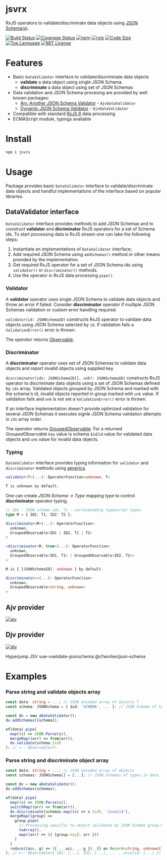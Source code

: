 # jsvrx

RxJS operators to validate/discriminate data objects using [JSON Schema(s)](https://json-schema.org/).

[![Build Status](https://travis-ci.com/Gadicuz/jsvrx.svg?branch=master)](https://travis-ci.com/Gadicuz/jsvrx)
[![Coverage Status](https://coveralls.io/repos/github/Gadicuz/jsvrx/badge.svg?branch=master)](https://coveralls.io/github/Gadicuz/jsvrx?branch=master)
[![npm](https://img.shields.io/npm/v/jsvrx)](https://www.npmjs.com/package/jsvrx)
[![rxjs](https://img.shields.io/github/package-json/dependency-version/gadicuz/jsvrx/dev/rxjs)](https://www.npmjs.com/package/rxjs)
[![Code Size](https://img.shields.io/github/languages/code-size/gadicuz/jsvrx)](https://github.com/gadicuz/jsvrx)
[![Top Language](https://img.shields.io/github/languages/top/gadicuz/jsvrx)](https://github.com/gadicuz/jsvrx)
[![MIT License](https://img.shields.io/github/license/gadicuz/jsvrx)](https://github.com/Gadicuz/jsvrx/blob/master/LICENSE)


# Features

* Basic `DataValidator` interface to validate/discriminate data objects
  * __validate__ a data object using single JSON Schema
  * __discriminate__ a data object using set of JSON Schemas
* Data validation and JSON Schema procesing are provided by well known packages:
  * [Ajv: Another JSON Schema Validator](https://ajv.js.org/) - `AjvDataValidator`
  * [Dynamic JSON Schema Validator](https://cli-in-ts.dev/djv/) - `DjvDataValidator`
* Compatible with standard [RxJS 6](https://github.com/ReactiveX/rxjs/tree/6.x) data processing
* ECMAScript module, typings available

# Install

```bash
npm i jsvrx
```

# Usage

Package provides basic `DataValidator` interface to validate/discriminate data objects and handful implementations of the interface based on popular libraries.

## DataValidator interface

`DataValidator` interface provides methods to add JSON Schemas and to construct __validator__ and __dicriminator__ RxJS operators for a set of Schema ids. To start processing data is RxJS stream one can take the following steps:
1. Instantiate an implementations of `DataValidator` interface;
2. Add required JSON Schema using `addSchemas()` method or other means provided by the implementation.
3. Get required RxJS operator for a set of JSON Schema ids using `validator()` or `discriminator()` methods.
4. Use the operator in RxJS data processing `pipe()`.

### Validator

A __validator__ operator uses single JSON Schema to validate data objects and throw an error if failed. Consider __discriminator__ operator if multiple JSON Schemas validation or custom error handling required.

`validator(id: JSONSchemaID)` constructs RxJS operator to validate data objects using JSON Schema selected by `id`. If validation fails a `ValidationError()` error is thrown.

The operator returns [Observable](https://rxjs.dev/api/index/class/Observable). 

### Discriminator

A __discriminator__ operator uses set of JSON Schemas to validate data objects and report invalid objects using supplied key.

`discriminator(ids: JSONSchemaID[], unk?: JSONSchemaID)` constructs RxJS operator to discriminate data objects using a set of JSON Schemas defined by `ids` array. Validated objects grouped by JSON Schema and marked with the schema's id, invalid objects reported in group marked with `unk` value. If validation fails and `unk` is not set a `ValidationError()` error is thrown.

If an interface implementation doesn't provide optimized validation for several JSON Schemas it executes signle JSON Schema validation attempts in `ids` array order.

The operator returns [GroupedObservable](https://rxjs.dev/api/index/class/GroupedObservable). For a returned _GroupedObservable_ `key` value is schema `$id`/`id` value for validated data objects and `unk` value for invalid data objects.

### Typing

`DataValidator` interface provides typing information for `validator` and `discriminator` methods using [generics](https://www.typescriptlang.org/docs/handbook/generics.html).

```typescript
validator<T>(...): OperatorFunction<unknown, T>

T is unknown by default.
```

One can create _JSON Schema -> Type_ mapping type to control __discriminator__ operator typing.

```typescript
// IDx - JSON schema ids, Tx - corresponding typescript types
type M = { ID1: T1, ID2: T2 }; 

discriminator<M>(...): OperatorFunction<
  unknown, 
  GroupedObservable<ID1 | ID2, T1 | T2>
>

<discriminator<M, true>(...): OperatorFunction<
  unknown,
  GroupedObservable<ID1, T1> | GroupedObservable<ID2, T2>>
>

M is { [JSONSchemaID]: unknown } by default.

discriminator<>(...): OperatorFunction<
  unknown, 
  GroupedObservable<string, unknown>
>
```

## Ajv provider

[![ajv](https://img.shields.io/github/package-json/dependency-version/gadicuz/jsvrx/dev/ajv)](https://www.npmjs.com/package/ajv)

## Djv provider

[![djv](https://img.shields.io/github/package-json/dependency-version/gadicuz/jsvrx/dev/djv)](https://www.npmjs.com/package/djv)

Hyperjump JSV
vue-vuelidate-jsonschema 
@cfworker/json-schema 

# Examples

### Parse string and validate objects array

```typescript
const data: string = ...; // JSON encoded array of objects T
const schema: JSONSchema = { $id: 'SCHEMA', ... }; // JSON Schema of type T

const dv = new aDataValidator();
dv.addSchemas([schema]);

of(data).pipe(
  map((s) => JSON.Parse(s)),
  mergeMap((arr) => from(arr)),
  dv.validate(schema.$id)
); // <-- Observable<T>
```

### Parse string and discriminate object array

```typescript
const data: string = ...; // JSON encoded array of objects
const schemas: JSONSchema[] = [...]; // JSON Schemas of types in data

const dv = new aDataValidator();
dv.addSchemas(schemas);

of(data).pipe(
  map((s) => JSON.Parse(s)),
  switchMap((arr) => from(arr)),
  dv.discriminate(schemas.map((s) => s.$id), 'invalid'),
  mergeMap((group) => 
    group.pipe(
      // Processing specific to object validated by JSON Schema group.key
      toArray(),
      map((arr) => ({ [group.key]: arr }))
    )
  )
  reduce((acc, g) => ({ ...acc, ...g }), {} as Record<string, unknown[]>)
); // <-- Observable<{ ID1: [...], ID2: [...], ... , invalid: [...] }>
```
